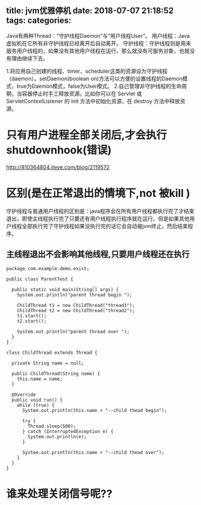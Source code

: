 title: jvm优雅停机
date: 2018-07-07 21:18:52
tags:
categories:
---

Java有两种Thread：“守护线程Daemon”与“用户线程User”。
用户线程：Java虚拟机在它所有非守护线程已经离开后自动离开。
守护线程：守护线程则是用来服务用户线程的，如果没有其他用户线程在运行，那么就没有可服务对象，也就没有理由继续下去。

1.将应用自己创建的线程、timer、scheduler这类的资源设为守护线程（daemon）。setDaemon(boolean on)方法可以方便的设置线程的Daemon模式，true为Daemon模式，false为User模式。 
2.自己管理非守护线程的生命周期，当容器停止时手工释放资源。比如你可以在 Servlet 或 ServletContextListener 的 init 方法中初始化资源，在 destroy 方法中释放资源。


# 只有用户进程全部关闭后,才会执行shutdownhook(错误)
http://810364804.iteye.com/blog/2119572

# 区别(是在正常退出的情境下,not 被kill )
守护线程与普通用户线程的区别是：java程序会在所有用户线程都执行完了才结束退出，即使主线程执行完了只要还有用户线程执行程序就在运行。但是如果其他用户线程全部执行完了守护线程如果没执行完的话它会自动被jvm终止，然后结束程序。


## 主线程退出不会影响其他线程,只要用户线程还在执行
```
package com.example.demo.exist;

public class ParentTest {

  public static void main(String[] args) {
    System.out.println("parent thread begin ");

    ChildThread t1 = new ChildThread("thread1");
    ChildThread t2 = new ChildThread("thread2");
    t1.start();
    t2.start();

    System.out.println("parent thread over ");
  }
}

class ChildThread extends Thread {

  private String name = null;

  public ChildThread(String name) {
    this.name = name;
  }

  @Override
  public void run() {
    while (true) {
      System.out.println(this.name + "--child thead begin");

      try {
        Thread.sleep(500);
      } catch (InterruptedException e) {
        System.out.println(e);
      }

      System.out.println(this.name + "--child thead over");
    }
  }
}

```

# 谁来处理关闭信号呢??